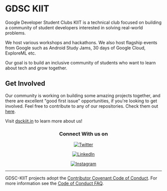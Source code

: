 # GDSC KIIT

Google Developer Student Clubs KIIT is a technical club focused on building a community of student developers interested in solving real-world problems.

We host various workshops and hackathons. We also host flagship events from Google such as Android Study Jams, 30 days of Google Cloud, ExploreML etc.

Our goal is to build an inclusive community of students who want to learn about tech and grow together.

## Get Involved

Our community is working on building some amazing projects together, and there are excellent "good first issue" opportunities, if you're looking to get involved. Feel free to contribute to any of our repositories. Check them out [here](https://github.com/orgs/GDSC-KIIT/repositories).

Visit [dsckiit.in](https://dsckiit.in) to learn more about us!

<div align="center">

<h3>Connect With us on</h3>

<a href="https://twitter.com/gdsckiit" target="_blank"><img alt="Twitter" src="https://img.shields.io/badge/twitter-%231DA1F2.svg?&style=for-the-badge&logo=twitter&logoColor=white" /></a> 

<a href="https://www.linkedin.com/company/dsckiit/" target="_blank"><img alt="LinkedIn" src="https://img.shields.io/badge/linkedin-%230077B5.svg?&style=for-the-badge&logo=linkedin&logoColor=white" /></a>

<a href="https://instagram.com/gdsckiit" target="_blank"><img alt="Instagram" src="https://img.shields.io/badge/instagram-%FF69B4.svg?&style=for-the-badge&logo=instagram&logoColor=white&color=cd486b" /></a>

</div>

----

GDSC-KIIT projects adopt the [Contributor Covenant Code of Conduct](https://www.contributor-covenant.org/version/2/1/code_of_conduct.html). For more information see the [Code of Conduct FAQ](https://www.contributor-covenant.org/faq).



